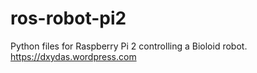 # ros-robot-pi2

Python files for Raspberry Pi 2 controlling a Bioloid robot.
https://dxydas.wordpress.com
